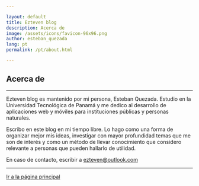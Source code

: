```yaml
---

layout: default
title: Ezteven blog
description: Acerca de
image: /assets/icons/favicon-96x96.png
author: esteban_quezada
lang: pt
permalink: /pt/about.html

---
```


## Acerca de

---

Ezteven blog es mantenido por mi persona, Esteban Quezada. Estudio en la Universidad Tecnológica de Panamá y me dedico al desarrollo de aplicaciones web y móviles para instituciones públicas y personas naturales.

Escribo en este blog en mi tiempo libre. Lo hago como una forma de organizar mejor mis ideas, investigar con mayor profundidad temas que me son de interés y como un método de llevar conocimiento que considero relevante a personas que pueden hallarlo de utilidad.

En caso de contacto, escribir a [ezteven@outlook.com](mailto:ezteven@outlook.com)

---

<div class="pagination">
<a href="{{ site.data.i18n.url_prefix[page.lang] }}/" class="paginate-btn">Ir a la página principal</a>
</div>